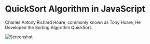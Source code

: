 # QuickSort Algorithm in JavaScript

Charles Antony Richard Hoare, commonly known as Tony Hoare, He Developed the Sorting Algorithm QuickSort.

![Screenshot](http://cs.stanford.edu/people/eroberts/courses/soco/projects/2008-09/tony-hoare/images/hoare%20main.jpg)